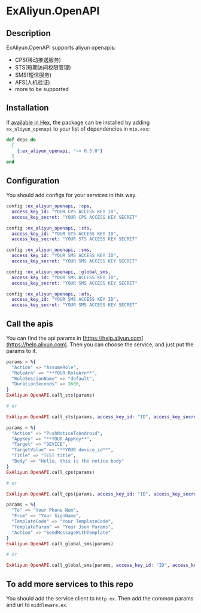 # ExAliyun.OpenAPI

## Description
ExAliyun.OpenAPI supports aliyun openapis:
* CPS(移动推送服务)
* STS(短期访问权限管理)
* SMS(短信服务)
* AFS(人机验证)
* more to be supported

## Installation

If [available in Hex](https://hex.pm/packages/ex_aliyun_openapi), the package can be installed
by adding `ex_aliyun_openapi` to your list of dependencies in `mix.exs`:

```elixir
def deps do
  [
    {:ex_aliyun_openapi, "~> 0.5.0"}
  ]
end
```

## Configuration
You should add configs for your services in this way.
```elixir
config :ex_aliyun_openapi, :cps,
  access_key_id: "YOUR CPS ACCESS KEY ID",
  access_key_secret: "YOUR CPS ACCESS KEY SECRET"

config :ex_aliyun_openapi, :sts,
  access_key_id: "YOUR STS ACCESS KEY ID",
  access_key_secret: "YOUR STS ACCESS KEY SECRET"

config :ex_aliyun_openapi, :sms,
  access_key_id: "YOUR SMS ACCESS KEY ID",
  access_key_secret: "YOUR SMS ACCESS KEY SECRET"

config :ex_aliyun_openapi, :global_sms,
  access_key_id: "YOUR SMS ACCESS KEY ID",
  access_key_secret: "YOUR SMS ACCESS KEY SECRET"

config :ex_aliyun_openapi, :afs,
  access_key_id: "YOUR SMS ACCESS KEY ID",
  access_key_secret: "YOUR SMS ACCESS KEY SECRET"
```

## Call the apis 
You can find the api params in [https://help.aliyun.com](https://help.aliyun.com).
Then you can choose the service, and just put the params to it.
```elixir
params = %{
  "Action" => "AssumeRole",
  "RoleArn" => "**YOUR RoleArn**",
  "RoleSessionName" => "default",
  "DurationSeconds" => 3600,
}
ExAliyun.OpenAPI.call_sts(params)

# or

ExAliyun.OpenAPI.call_sts(params, access_key_id: "ID", access_key_secret: "SECRET")
```
```elixir
params = %{
  "Action" => "PushNoticeToAndroid",
  "AppKey" => "**YOUR AppKey**",
  "Target" => "DEVICE",
  "TargetValue" => "**YOUR device_id**",
  "Title" => "TEST title",
  "Body" => "Hello, this is the notice body"
}
ExAliyun.OpenAPI.call_cps(params)

# or

ExAliyun.OpenAPI.call_cps(params, access_key_id: "ID", access_key_secret: "SECRET")
```

```elixir
params = %{
  "To" => "Your Phone Num",
  "From" => "Your SignName",
  "TemplateCode" => "Your TemplateCode",
  "TemplateParam" => "Your Json Params",
  "Action" => "SendMessageWithTemplate"
}
ExAliyun.OpenAPI.call_global_sms(params)

# or

ExAliyun.OpenAPI.call_global_sms(params, access_key_id: "ID", access_key_secret: "SECRET")
```

## To add more services to this repo
You should add the service client to `http.ex`.
Then add the common params and url to `middleware.ex`.
